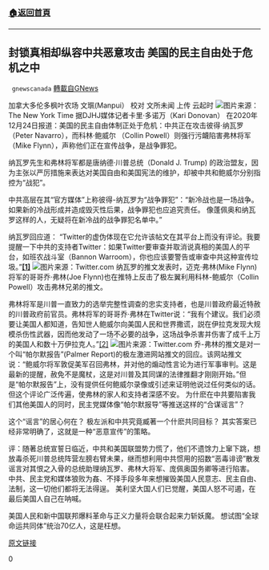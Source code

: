 ###  [:house:返回首頁](https://github.com/ourhimalayas/txt)
---

## 封锁真相却纵容中共恶意攻击 美国的民主自由处于危机之中
` gnewscanada` [轉載自GNews](https://gnews.org/zh-hans/685126/)

加拿大多伦多枫叶农场 文𤦍(Manpui）
校对 文所未闻 上传 云起时
![]()![](https://gnews-media-offload.s3.amazonaws.com/wp-content/uploads/2020/12/25220158/the-new-york-time.jpg)图片来源：The New York Time
据DJHJ媒体记者卡里·多诺万（Kari Donovan） 在2020年12月24日报道：美国的民主自由体制正处于危机：中共正在攻击彼得·纳瓦罗（Peter Navarro），而科林·鲍威尔 （Collin Powell）则强行污衊陷害弗林将军（Mike Flynn），声称他们正在宣传战争，是战争罪犯。

纳瓦罗先生和弗林将军都是唐纳德·川普总统（Donald J. Trump) 的政治盟友，因为主张以严厉措施来表达对美国自由和美国宪法的维护，却被中共和鲍威尔分别指控为“战犯”。

中共高层在其“官方媒体”上称彼得-纳瓦罗为“战争罪犯”：“新冷战也是一场战争。 如果新的冷战形成并造成毁灭性后果，战争罪犯也应追究责任。 像蓬佩奥和纳瓦罗这样的人，无疑将在新冷战的战争罪犯名单中。”

纳瓦罗回应道：
“Twitter的虚伪体现在它允许该帖文在其平台上而没有评论。我要提醒一下中共的支持者Twitter：如果Twitter要审查并取消说真相的美国人的平台，如班农战斗室（Bannon Warroom），你也应该要警告或审查中共这种宣传垃圾。”**[\[1\]](https://twitter.com/RealPNavarro/status/1341880557966393351?s=20)**
![]()![](https://gnews-media-offload.s3.amazonaws.com/wp-content/uploads/2020/12/25222705/3-23.jpg)图片来源：Twitter.com
纳瓦罗的推文发表时，迈克·弗林(Mike Flynn)将军的哥哥乔·弗林(Joe Flynn)也在推特上反击了极左翼利用科林-鲍威尔（Collin Powell）攻击弗林兄弟的推文。

弗林将军是川普一直致力的选举完整性调查的忠实支持者，也是川普政府最近特赦的川普政府前官员。弗林将军的哥哥乔·弗林在Twitter说：“我有个建议。我们必须要让美国人都知道，告知世人鲍威尔向美国人民和世界撒谎，説在伊拉克发现大规模杀伤性武器，因而他发动了一场不必要的战争，这场战争杀害并伤害了成千上万的美国人和数十万伊拉克人。”[\[2\]](https://twitter.com/JosephJFlynn1/status/1342107746666209286?s=20)
![]()![](https://gnews-media-offload.s3.amazonaws.com/wp-content/uploads/2020/12/25222859/2-61.jpg)图片来源：Twitter.com
乔-弗林的推文是对一个叫“帕尔默报告”(Palmer Report)的极左激进网站推文的回应。该网站推文说：“鲍威尔将军敦促美军召回弗林，并对他的煽动性言论为进行军事审判。这是最新的提醒，赦免不是魔杖，这是对川普及其同谋的法律推翻才刚刚开始。”但是“帕尔默报告”上，没有提供任何鲍威尔录像或引述来证明他说过任何类似的话。但这个评论广泛传遍，使弗林的家人和支持者深感不安。 为什麽在中共要陷害我们其他美国人的​​​​同时，民主党媒体像“帕尔默报导”等推送这样的“合谋谣言”？

这个“谣言”的居心何在？ 极左派和中共究竟臧著一个什麽共同目标？ 其实答案已经非常明确了，这就是一种“恶意宣传”的策略。

评：随著总统宣誓日临近，中共和美国联盟势力慌了，他们不遗馀力上窜下跳，想放毒杀死川普总统阵营左膀右臂未果，继而想利用中共惯用的招数“恶毒诽谤”散发谣言对其恨之入骨的总统助理纳瓦罗、弗林大将军、庞佩奥国务卿等进行陷害。 中共、民主党和媒体狼败为姦、不择手段多年来想摧毁美国人民意志、民主自由、法制，这一切他们都将无法得逞。 美利坚大国人们已觉醒，美国人怒不可遏，在最后美国人自己在呐喊。

美国人民和新中国联邦爆料革命与正义力量将会联合起来力斩妖魔。 想试图“全球命运共同体”统治70亿人，这是枉想。

[原文链接](https://djhjmedia.com/kari/liberty-in-danger-ccp-goes-after-peter-navarro-while-collin-powell-allegedly-goes-after-general-flynn-both-say-it-is-war-propaganda/)

0
